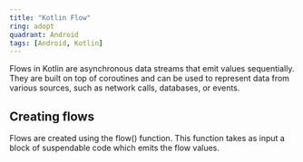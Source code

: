 ```yaml
---
title: "Kotlin Flow"
ring: adopt
quadrant: Android
tags: [Android, Kotlin]
---
```


<p>Flows in Kotlin are asynchronous data streams that emit values sequentially. They are built on top of coroutines and can be used to represent data from various sources, such as network calls, databases, or events.</p>

<h2>Creating flows</h2>

<p>Flows are created using the flow() function. This function takes as input a block of suspendable code which emits the flow values.</p>
